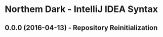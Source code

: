 Northem Dark - IntelliJ IDEA Syntax
===================================

## 0.0.0 (2016-04-13) - Repository Reinitialization
